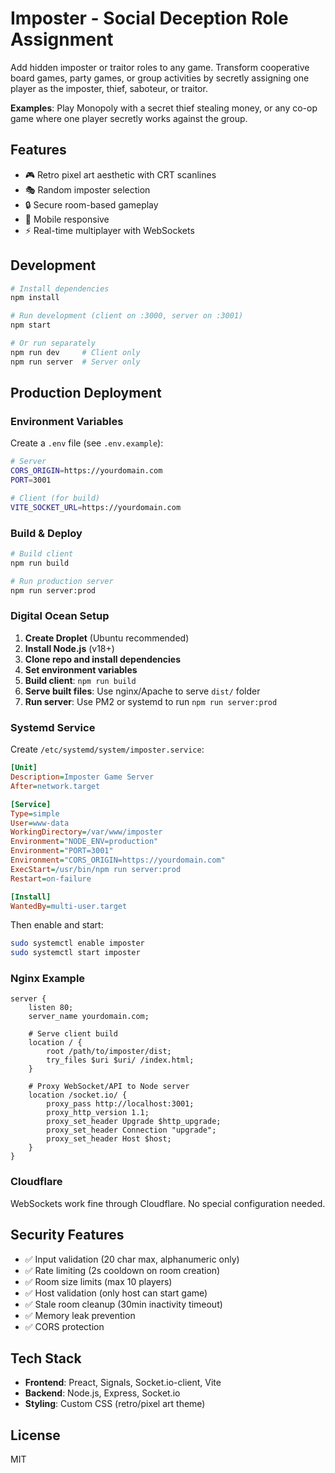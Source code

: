 # Imposter - Social Deception Role Assignment

Add hidden imposter or traitor roles to any game. Transform cooperative board games, party games, or group activities by secretly assigning one player as the imposter, thief, saboteur, or traitor.

**Examples**: Play Monopoly with a secret thief stealing money, or any co-op game where one player secretly works against the group.

## Features

- 🎮 Retro pixel art aesthetic with CRT scanlines
- 🎭 Random imposter selection
- 🔒 Secure room-based gameplay
- 📱 Mobile responsive
- ⚡ Real-time multiplayer with WebSockets

## Development

```bash
# Install dependencies
npm install

# Run development (client on :3000, server on :3001)
npm start

# Or run separately
npm run dev     # Client only
npm run server  # Server only
```

## Production Deployment

### Environment Variables

Create a `.env` file (see `.env.example`):

```bash
# Server
CORS_ORIGIN=https://yourdomain.com
PORT=3001

# Client (for build)
VITE_SOCKET_URL=https://yourdomain.com
```

### Build & Deploy

```bash
# Build client
npm run build

# Run production server
npm run server:prod
```

### Digital Ocean Setup

1. **Create Droplet** (Ubuntu recommended)
2. **Install Node.js** (v18+)
3. **Clone repo and install dependencies**
4. **Set environment variables**
5. **Build client**: `npm run build`
6. **Serve built files**: Use nginx/Apache to serve `dist/` folder
7. **Run server**: Use PM2 or systemd to run `npm run server:prod`

### Systemd Service

Create `/etc/systemd/system/imposter.service`:

```ini
[Unit]
Description=Imposter Game Server
After=network.target

[Service]
Type=simple
User=www-data
WorkingDirectory=/var/www/imposter
Environment="NODE_ENV=production"
Environment="PORT=3001"
Environment="CORS_ORIGIN=https://yourdomain.com"
ExecStart=/usr/bin/npm run server:prod
Restart=on-failure

[Install]
WantedBy=multi-user.target
```

Then enable and start:
```bash
sudo systemctl enable imposter
sudo systemctl start imposter
```

### Nginx Example

```nginx
server {
    listen 80;
    server_name yourdomain.com;

    # Serve client build
    location / {
        root /path/to/imposter/dist;
        try_files $uri $uri/ /index.html;
    }

    # Proxy WebSocket/API to Node server
    location /socket.io/ {
        proxy_pass http://localhost:3001;
        proxy_http_version 1.1;
        proxy_set_header Upgrade $http_upgrade;
        proxy_set_header Connection "upgrade";
        proxy_set_header Host $host;
    }
}
```

### Cloudflare

WebSockets work fine through Cloudflare. No special configuration needed.

## Security Features

- ✅ Input validation (20 char max, alphanumeric only)
- ✅ Rate limiting (2s cooldown on room creation)
- ✅ Room size limits (max 10 players)
- ✅ Host validation (only host can start game)
- ✅ Stale room cleanup (30min inactivity timeout)
- ✅ Memory leak prevention
- ✅ CORS protection

## Tech Stack

- **Frontend**: Preact, Signals, Socket.io-client, Vite
- **Backend**: Node.js, Express, Socket.io
- **Styling**: Custom CSS (retro/pixel art theme)

## License

MIT

